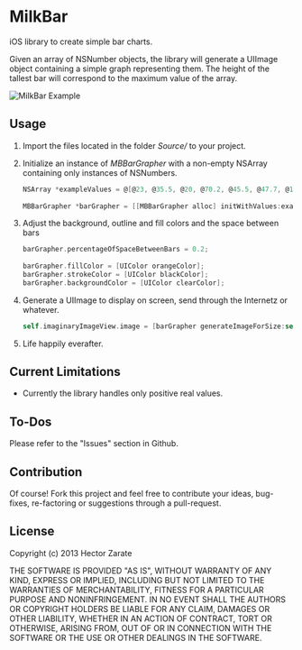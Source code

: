 MilkBar
=======

iOS library to create simple bar charts.

Given an array of NSNumber objects, the library will generate a UIImage object containing a simple graph representing them. The height of the tallest bar will correspond to the maximum value of the array.  

![MilkBar Example](http://i.imgur.com/ZoMmGup.png)

Usage
----

1. Import the files located in the folder *Source/* to your project.

2. Initialize an instance of *MBBarGrapher* with a non-empty NSArray containing only instances of NSNumbers.

    ```objective-c
    NSArray *exampleValues = @[@23, @35.5, @20, @70.2, @45.5, @47.7, @13.2, @33.3, @69.999, @83.25, @90.2, @99.9, @120.0];
        
    MBBarGrapher *barGrapher = [[MBBarGrapher alloc] initWithValues:exampleValues];
    ```

3. Adjust the background, outline and fill colors and the space between bars

    ```objective-c
    barGrapher.percentageOfSpaceBetweenBars = 0.2;
        
    barGrapher.fillColor = [UIColor orangeColor];
    barGrapher.strokeColor = [UIColor blackColor];
    barGrapher.backgroundColor = [UIColor clearColor];
    ```

4. Generate a UIImage to display on screen, send through the Internetz or whatever.

    ```objective-c
    self.imaginaryImageView.image = [barGrapher generateImageForSize:self.imaginaryImageView.bounds.size];
    ```
    
5. Life happily everafter.


Current Limitations
-------------------

* Currently the library handles only positive real values.


To-Dos
------
Please refer to the "Issues" section in Github.


Contribution
------------
Of course! Fork this project and feel free to contribute your ideas, bug-fixes, re-factoring or suggestions through a pull-request.


License
-------

Copyright (c) 2013 Hector Zarate

THE SOFTWARE IS PROVIDED "AS IS", WITHOUT WARRANTY OF ANY KIND, EXPRESS OR
IMPLIED, INCLUDING BUT NOT LIMITED TO THE WARRANTIES OF MERCHANTABILITY,
FITNESS FOR A PARTICULAR PURPOSE AND NONINFRINGEMENT. IN NO EVENT SHALL THE
AUTHORS OR COPYRIGHT HOLDERS BE LIABLE FOR ANY CLAIM, DAMAGES OR OTHER
LIABILITY, WHETHER IN AN ACTION OF CONTRACT, TORT OR OTHERWISE, ARISING FROM,
OUT OF OR IN CONNECTION WITH THE SOFTWARE OR THE USE OR OTHER DEALINGS IN
THE SOFTWARE.
